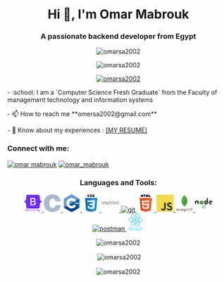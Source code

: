<h1 align="center">Hi 👋, I'm Omar Mabrouk</h1>
<h3 align="center">A passionate backend developer from Egypt</h3>

<div align="center">
    <img src="https://user-images.githubusercontent.com/63050133/156676671-d5b2e362-97d4-4404-9447-dd71ddfea82f.gif" alt="omarsa2002" />
</div>

<p align="center"> 
    <img src="https://komarev.com/ghpvc/?username=omarsa2002&label=Profile%20views&color=0e75b6&style=flat" alt="omarsa2002" /> 
    <!-- <a target="_blank" rel="noopener noreferrer nofollow" href="https://camo.githubusercontent.com/e37631e5798078cabcb2999a76d6d4fd2c7dd1ba8eae18237174e64928c82ca3/68747470733a2f2f696d672e736869656c64732e696f2f6769746875622f666f6c6c6f776572732f6d616e617273686168696e34383f6c6162656c3d466f6c6c6f77657273"><img src="https://camo.githubusercontent.com/e37631e5798078cabcb2999a76d6d4fd2c7dd1ba8eae18237174e64928c82ca3/68747470733a2f2f696d672e736869656c64732e696f2f6769746875622f666f6c6c6f776572732f6d616e617273686168696e34383f6c6162656c3d466f6c6c6f77657273" alt="omarsa2002" data-canonical-src="https://img.shields.io/github/followers/omarsa2002=Followers" style="max-width: 100%;"></a> -->
</p>

<p align="center"> <a href="https://github.com/ryo-ma/github-profile-trophy"><img src="https://github-profile-trophy.vercel.app/?username=omarsa2002" alt="omarsa2002" /></a> </p>


<p>- :school: I am a `Computer Science Fresh Graduate` from the Faculty of  management technology and information systems</p>
<p>- 📫 How to reach me **omersa2002@gmail.com**</p>
<p>- 📄 Know about my experiences : <a href="https://drive.google.com/file/d/1Fs9DQs1TZ619qmxHaM3FK-daNNQFm3J9/view?usp=sharing">[MY RESUME]</a></p>

<h3 align="left">Connect with me:</h3>
<p align="left">
<a href="https://linkedin.com/in/omar mabrouk" target="blank"><img align="center" src="https://raw.githubusercontent.com/rahuldkjain/github-profile-readme-generator/master/src/images/icons/Social/linked-in-alt.svg" alt="omar mabrouk" height="30" width="40" /></a>
<a href="https://codeforces.com/profile/omar_mabrouk" target="blank"><img align="center" src="https://raw.githubusercontent.com/rahuldkjain/github-profile-readme-generator/master/src/images/icons/Social/codeforces.svg" alt="omar_mabrouk" height="30" width="40" /></a>
</p>

<h3 align="center">Languages and Tools:</h3>
<p align="center"> 
    <a href="https://getbootstrap.com" target="_blank" rel="noreferrer"> 
        <img src="https://raw.githubusercontent.com/devicons/devicon/master/icons/bootstrap/bootstrap-plain-wordmark.svg" alt="bootstrap" width="40" height="40"/> </a> 
    <a href="https://www.cprogramming.com/" target="_blank" rel="noreferrer"> 
        <img src="https://raw.githubusercontent.com/devicons/devicon/master/icons/c/c-original.svg" alt="c" width="40" height="40"/> </a> 
    <a href="https://www.w3schools.com/cpp/" target="_blank" rel="noreferrer"> 
        <img src="https://raw.githubusercontent.com/devicons/devicon/master/icons/cplusplus/cplusplus-original.svg" alt="cplusplus" width="40" height="40"/> </a> 
    <a href="https://www.w3schools.com/css/" target="_blank" rel="noreferrer"> 
        <img src="https://raw.githubusercontent.com/devicons/devicon/master/icons/css3/css3-original-wordmark.svg" alt="css3" width="40" height="40"/> </a> 
    <a href="https://expressjs.com" target="_blank" rel="noreferrer"> 
        <img src="https://raw.githubusercontent.com/devicons/devicon/master/icons/express/express-original-wordmark.svg" alt="express" width="40" height="40"/> </a> 
    <a href="https://git-scm.com/" target="_blank" rel="noreferrer"> 
        <img src="https://www.vectorlogo.zone/logos/git-scm/git-scm-icon.svg" alt="git" width="40" height="40"/> </a> 
    <a href="https://www.w3.org/html/" target="_blank" rel="noreferrer"> 
        <img src="https://raw.githubusercontent.com/devicons/devicon/master/icons/html5/html5-original-wordmark.svg" alt="html5" width="40" height="40"/> </a> 
    <a href="https://developer.mozilla.org/en-US/docs/Web/JavaScript" target="_blank" rel="noreferrer"> 
        <img src="https://raw.githubusercontent.com/devicons/devicon/master/icons/javascript/javascript-original.svg" alt="javascript" width="40" height="40"/> </a> 
    <a href="https://www.mongodb.com/" target="_blank" rel="noreferrer"> 
        <img src="https://raw.githubusercontent.com/devicons/devicon/master/icons/mongodb/mongodb-original-wordmark.svg" alt="mongodb" width="40" height="40"/> </a> 
    <a href="https://nodejs.org" target="_blank" rel="noreferrer"> 
        <img src="https://raw.githubusercontent.com/devicons/devicon/master/icons/nodejs/nodejs-original-wordmark.svg" alt="nodejs" width="40" height="40"/> </a> 
    <a href="https://postman.com" target="_blank" rel="noreferrer"> 
        <img src="https://www.vectorlogo.zone/logos/getpostman/getpostman-icon.svg" alt="postman" width="40" height="40"/> </a> 
    <a href="https://reactjs.org/" target="_blank" rel="noreferrer">
        <img src="https://raw.githubusercontent.com/devicons/devicon/master/icons/react/react-original-wordmark.svg" alt="react" width="40" height="40"/> </a> 
</p>

<p align="center"><img align="center" src="https://github-readme-stats.vercel.app/api/top-langs?username=omarsa2002&show_icons=true&locale=en&layout=compact" alt="omarsa2002" /></p>

<p align="center">&nbsp;<img align="center" src="https://github-readme-stats.vercel.app/api?username=omarsa2002&show_icons=true&locale=en" alt="omarsa2002" /></p>

<p align="center"><img align="center" src="https://github-readme-streak-stats.herokuapp.com/?user=omarsa2002&" alt="omarsa2002" /></p>

<!---
Omarsa2002/Omarsa2002 is a ✨ special ✨ repository because its `README.md` (this file) appears on your GitHub profile.
You can click the Preview link to take a look at your changes.
--->
